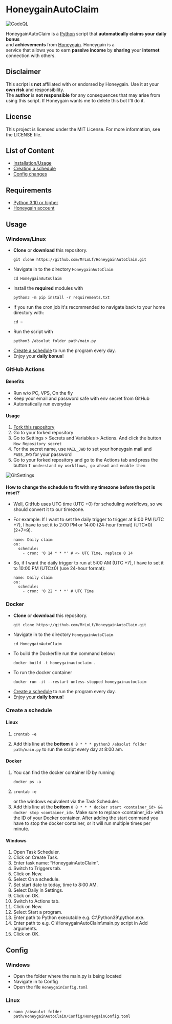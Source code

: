 # HoneygainAutoClaim  
[![CodeQL](https://github.com/MrLoLf/HoneygainAutoClaim/actions/workflows/github-code-scanning/codeql/badge.svg)](https://github.com/MrLoLf/HoneygainAutoClaim/actions/workflows/github-code-scanning/codeql)  
  
HoneygainAutoClaim is a [Python](https://www.python.org/) script that **automatically claims your daily bonus**  
and **achievements** from [Honeygain](https://r.honeygain.me/ROSCH76C7D). Honeygain is a  
service that allows you to earn **passive income** by **sharing** your **internet** connection with others.  
  
## Disclaimer  
This script is **not** affiliated with or endorsed by Honeygain. Use it at your **own risk** and responsibility.  
The **author** is **not responsible** for any consequences that may arise from using this script. If Honeygain wants me 
to delete this bot I'll do it.

## License
This project is licensed under the MIT License. For more information, see the LICENSE file.
 
## List of Content  
  
- [Installation/Usage](#usage)  
- [Creating a schedule](#create-a-schedule)  
- [Config changes](#config)  
  
## Requirements  
- [Python 3.10 or higher](https://www.python.org/downloads/)
- [Honeygain account](https://r.honeygain.me/ROSCH76C7D)
  
  
## <a id='usage'></a>Usage  
  
### Windows/Linux  
- **Clone** or **download** this repository.
  ```commandline
  git clone https://github.com/MrLoLf/HoneygainAutoClaim.git
  ```
- Navigate in to the directory `HoneygainAutoClaim`
  ```commandline
  cd HoneygainAutoClaim
  ```
- Install the **required** modules with  
  ```commandline  
  python3 -m pip install -r requirements.txt  
  ```  
- If you run the cron job it's recommended to navigate back to your home directory with:
  ```commandline
  cd ~
  ```
- Run the script with  
  ```commandline  
  python3 /absolut folder path/main.py  
  ```  
- [Create a schedule](#schedule-linux) to run the program every day.  
- Enjoy your **daily bonus**!  

### GitHub Actions  
#### Benefits
- Run w/o PC, VPS, On the fly
- Keep your email and password safe with env secret from GitHub
- Automatically run everyday

#### Usage

  1. [Fork this repository](https://github.com/MrLoLf/HoneygainAutoClaim/fork)  
  2. Go to your forked repository
  3. Go to Settings > Secrets and Variables > Actions. And click the button `New Repository secret`
  4. For the secret name, use `MAIL_JWD` to set your honeygain mail and `PASS_JWD` for your password
  5. Go to your forked repository and go to the Actions tab and press the button `I understand my workflows, go ahead and enable them`

![GitSettings](https://github.com/gorouflex/HoneygainPot/assets/98001973/d8d33621-5717-488d-9a80-6db395c8ac9d)

#### How to change the schedule to fit with my timezone before the pot is reset?

- Well, GitHub uses UTC time (UTC +0) for scheduling workflows, so we should convert it to our timezone.

- For example: If I want to set the daily trigger to trigger at 9:00 PM (UTC +7), I have to set it to 2:00 PM or 14:00 (24-hour format) (UTC±0) (2+7=9).

  ```
  name: Daily claim
  on:
    schedule:
      - cron: '0 14 * * *' # <- UTC Time, replace 0 14
  ```
- So, if I want the daily trigger to run at 5:00 AM (UTC +7), I have to set it to 10:00 PM (UTC±0) (use 24-hour format):
  ```
  name: Daily claim
  on:
    schedule:
      - cron: '0 22 * * *' # UTC Time
  ```

### Docker  
- **Clone** or **download** this repository.
  ```commandline
  git clone https://github.com/MrLoLf/HoneygainAutoClaim.git
  ```
- Navigate in to the directory `HoneygainAutoClaim`
  ```commandline
  cd HoneygainAutoClaim
  ```  
- To build the Dockerfile run the command below:  
  ```commandline  
  docker build -t honeygainautoclaim .
  ```  
- To run the docker container  
  ```commandline  
  docker run -it --restart unless-stopped honeygainautoclaim  
  ```  
- [Create a schedule](#schedule-docker) to run the program every day.  
- Enjoy your **daily bonus**!  
  
### <a id='create-a-schedule'></a>Create a schedule  
  
#### <a id='schedule-linux'></a>Linux  
  
1. ```commandline
   crontab -e  
   ```  
2. Add this line at the **bottom** `0 8 * * * python3 /absolut folder path/main.py` to run the script every day at 8:00 am.  
  
#### <a id='schedule-docker'></a>Docker 
  

  
1. You can find the docker container ID by running  
    ```commandline  
    docker ps -a  
    ```
2. ```commandline  
   crontab -e  
   ```  
   or the windows equivalent via the Task Scheduler.  
3. Add this line at the **bottom**   `0 8 * * * docker start <container_id> && docker stop <container_id>`. 
   Make sure to replace <container_id> with the ID of your Docker container.
   After adding the start command you have to stop the docker container, or it will run multiple times per minute.
  
  
#### Windows

1. Open Task Scheduler.
2. Click on Create Task.
3. Enter task name: “HoneygainAutoClaim”.
4. Switch to Triggers tab.
5. Click on New.
6. Select On a schedule.
7. Set start date to today, time to 8:00 AM.
8. Select Daily in Settings.
9. Click on OK.
10. Switch to Actions tab.
11. Click on New.
12. Select Start a program.
13. Enter path to Python executable e.g. C:\Python39\python.exe.
14. Enter path to e.g. C:\HoneygainAutoClaim\main.py script in Add arguments.
15. Click on OK.
  
## <a id='config'></a>Config  
  
### Windows  
  
- Open the folder where the main.py is being located  
- Navigate in to Config  
- Open the file `HoneygainConfig.toml`  
  
### Linux  
  
- ```commandline
  nano /absoulut folder path/HoneygainAutoClaim/Config/HoneygainConfig.toml
  ```
